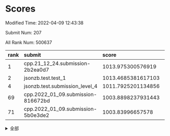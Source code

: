 # Scores

Modified Time: 2022-04-09 12:43:38

Submit Num: 207

All Rank Num: 500637

| rank |               submit               |       score        |       sigma        | pk_num |
| :--- | :--------------------------------- | :----------------- | :----------------- | :----- |
| 1    | cpp.21_12_24.submission-2b2ea0d7   | 1013.975300576919  | 0.8060571633664207 | 9674   |
| 2    | jsonzb.test.test_1                 | 1013.4685381617103 | 0.819981671398791  | 9676   |
| 4    | jsonzb.test.submission_level_4     | 1011.7925201134856 | 0.8012568260350565 | 9681   |
| 69   | cpp.2022_01_09.submission-816672bd | 1003.8898237931443 | 0.7177704925794458 | 9673   |
| 71   | cpp.2022_01_09.submission-5b0e3de2 | 1003.83996657578   | 0.7198399494846929 | 9672   |


<details>
<summary>全部</summary>

| rank |                 submit                 |       score        |       sigma        | pk_num |
| :--- | :------------------------------------- | :----------------- | :----------------- | :----- |
| 1    | cpp.21_12_24.submission-2b2ea0d7       | 1013.975300576919  | 0.8060571633664207 | 9674   |
| 2    | jsonzb.test.test_1                     | 1013.4685381617103 | 0.819981671398791  | 9676   |
| 3    | gobigger.level_3.submission_level_3_26 | 1011.8860685927656 | 0.7838274449018652 | 9673   |
| 4    | jsonzb.test.submission_level_4         | 1011.7925201134856 | 0.8012568260350565 | 9681   |
| 5    | gobigger.level_3.submission_level_3_27 | 1011.6278142263125 | 0.7831109234815788 | 9671   |
| 6    | gobigger.level_3.submission_level_3_25 | 1011.1064623003534 | 0.7879012610090831 | 9679   |
| 7    | gobigger.level_3.submission_level_3_28 | 1011.0582025128766 | 0.7626819458583253 | 9674   |
| 8    | gobigger.level_3.submission_level_3_12 | 1010.9855367883434 | 0.7697785970302317 | 9676   |
| 9    | gobigger.level_3.submission_level_3_30 | 1010.8528554578296 | 0.7953308796145083 | 9669   |
| 10   | gobigger.level_3.submission_level_3_13 | 1010.8422041679617 | 0.7495181558430521 | 9680   |
| 11   | gobigger.level_3.submission_level_3_34 | 1010.7894700843774 | 0.772900093230458  | 9676   |
| 12   | gobigger.level_3.submission_level_3_10 | 1010.788181268826  | 0.7736996874474521 | 9675   |
| 13   | gobigger.level_3.submission_level_3_4  | 1010.7411284629471 | 0.7547751461040487 | 9669   |
| 14   | gobigger.level_3.submission_level_3_44 | 1010.6761372901473 | 0.7799579258971743 | 9678   |
| 15   | gobigger.level_3.submission_level_3_40 | 1010.6492167111088 | 0.7768305199216156 | 9676   |
| 16   | gobigger.level_3.submission_level_3_7  | 1010.6004246765659 | 0.7779260186444417 | 9675   |
| 17   | gobigger.level_3.submission_level_3_8  | 1010.5553561520318 | 0.762531314059853  | 9676   |
| 18   | gobigger.level_3.submission_level_3_29 | 1010.4467679554638 | 0.7570380437373567 | 9674   |
| 19   | gobigger.level_3.submission_level_3_41 | 1010.3696720863588 | 0.7588814080266475 | 9677   |
| 20   | gobigger.level_3.submission_level_3_46 | 1010.2949401319213 | 0.7394091113327129 | 9671   |
| 21   | gobigger.level_3.submission_level_3_18 | 1010.2530892303118 | 0.763876017977345  | 9676   |
| 22   | gobigger.level_3.submission_level_3_20 | 1010.2478055345864 | 0.7465949419234079 | 9676   |
| 23   | gobigger.level_3.submission_level_3_17 | 1010.1479241169769 | 0.7716073441761324 | 9674   |
| 24   | gobigger.level_3.submission_level_3_21 | 1010.1032818645133 | 0.7611276254247624 | 9680   |
| 25   | gobigger.level_3.submission_level_3_23 | 1010.0932420534664 | 0.7383774070726484 | 9674   |
| 26   | gobigger.level_3.submission_level_3_47 | 1010.0708467901925 | 0.7577378985747398 | 9670   |
| 27   | gobigger.level_3.submission_level_3_0  | 1009.8772112134751 | 0.7320004088978154 | 9674   |
| 28   | gobigger.level_3.submission_level_3_22 | 1009.8699133476371 | 0.7635624150931613 | 9675   |
| 29   | gobigger.level_3.submission_level_3_49 | 1009.8395623362503 | 0.7936303431397894 | 9669   |
| 30   | gobigger.level_3.submission_level_3_48 | 1009.7884598050297 | 0.7561710606864209 | 9675   |
| 31   | gobigger.level_3.submission_level_3_35 | 1009.7274186162253 | 0.756489953981104  | 9676   |
| 32   | gobigger.level_3.submission_level_3_37 | 1009.7131486045553 | 0.7667964435989498 | 9675   |
| 33   | gobigger.level_3.submission_level_3_38 | 1009.7089116403923 | 0.7623615720248634 | 9665   |
| 34   | gobigger.level_3.submission_level_3_2  | 1009.7083642450116 | 0.7740573847402514 | 9671   |
| 35   | gobigger.level_3.submission_level_3_36 | 1009.7075887293781 | 0.7537526248524881 | 9670   |
| 36   | gobigger.level_3.submission_level_3_6  | 1009.664889197081  | 0.732179840084947  | 9680   |
| 37   | gobigger.level_3.submission_level_3_19 | 1009.6490468816959 | 0.7409991266190445 | 9672   |
| 38   | gobigger.level_3.submission_level_3_5  | 1009.5819245803103 | 0.7709909636477789 | 9675   |
| 39   | gobigger.level_3.submission_level_3_45 | 1009.4835533566093 | 0.7667849310706707 | 9674   |
| 40   | gobigger.level_3.submission_level_3_31 | 1009.436029820012  | 0.7749155626017817 | 9674   |
| 41   | gobigger.level_3.submission_level_3_1  | 1009.4219381577719 | 0.7614962354061042 | 9674   |
| 42   | gobigger.level_3.submission_level_3_16 | 1009.3551296334208 | 0.7575132047973568 | 9673   |
| 43   | gobigger.level_3.submission_level_3_3  | 1009.2426539249632 | 0.7608254125962227 | 9673   |
| 44   | gobigger.level_3.submission_level_3_11 | 1009.1624966254927 | 0.7512059181757946 | 9677   |
| 45   | gobigger.level_3.submission_level_3_42 | 1008.9616546810308 | 0.7258816269063043 | 9672   |
| 46   | gobigger.level_3.submission_level_3_32 | 1008.9476508684891 | 0.7504242083800297 | 9674   |
| 47   | gobigger.level_3.submission_level_3_15 | 1008.8695260176956 | 0.7478423501597123 | 9670   |
| 48   | gobigger.level_3.submission_level_3_39 | 1008.8296387437287 | 0.753003475193537  | 9674   |
| 49   | gobigger.level_3.submission_level_3_33 | 1008.7317108530476 | 0.7567770749139162 | 9672   |
| 50   | gobigger.level_3.submission_level_3_24 | 1008.7216430954826 | 0.7459438200580223 | 9673   |
| 51   | gobigger.level_3.submission_level_3_9  | 1008.6696273038463 | 0.7396110404916648 | 9673   |
| 52   | gobigger.level_3.submission_level_3_14 | 1008.6123067601683 | 0.7448182248009364 | 9678   |
| 53   | gobigger.level_3.submission_level_3_43 | 1008.5740559395401 | 0.7574708168872544 | 9667   |
| 54   | gobigger.level_1.submission_level_1_33 | 1005.1107995808355 | 0.7170883802833089 | 9679   |
| 55   | gobigger.level_1.submission_level_1_21 | 1004.8843275477776 | 0.7160350314644415 | 9673   |
| 56   | gobigger.level_1.submission_level_1_0  | 1004.5798942930883 | 0.7257336260516181 | 9677   |
| 57   | gobigger.level_1.submission_level_1_20 | 1004.5345359626948 | 0.707454177576115  | 9678   |
| 58   | gobigger.level_1.submission_level_1_25 | 1004.4506769230691 | 0.7138511457483709 | 9674   |
| 59   | gobigger.level_1.submission_level_1_47 | 1004.3509319556479 | 0.71175952817043   | 9673   |
| 60   | gobigger.level_1.submission_level_1_40 | 1004.336300049588  | 0.7210299401262161 | 9675   |
| 61   | gobigger.level_1.submission_level_1_36 | 1004.3024435927156 | 0.7083885295497131 | 9675   |
| 62   | gobigger.level_1.submission_level_1_38 | 1004.2946852749948 | 0.7202369207024617 | 9676   |
| 63   | gobigger.level_1.submission_level_1_35 | 1004.2039369582968 | 0.7203183331291614 | 9675   |
| 64   | gobigger.level_1.submission_level_1_28 | 1004.1545724476318 | 0.7172424020586605 | 9671   |
| 65   | gobigger.level_1.submission_level_1_10 | 1004.1497468198589 | 0.739337939121647  | 9672   |
| 66   | gobigger.level_1.submission_level_1_46 | 1004.0809062918607 | 0.7181850919456243 | 9675   |
| 67   | gobigger.level_1.submission_level_1_49 | 1004.067494383586  | 0.7124842703157462 | 9671   |
| 68   | gobigger.level_1.submission_level_1_23 | 1004.0039426831704 | 0.7139433466232132 | 9675   |
| 69   | cpp.2022_01_09.submission-816672bd     | 1003.8898237931443 | 0.7177704925794458 | 9673   |
| 70   | gobigger.level_1.submission_level_1_27 | 1003.8405864499709 | 0.7341364776675614 | 9673   |
| 71   | cpp.2022_01_09.submission-5b0e3de2     | 1003.83996657578   | 0.7198399494846929 | 9672   |
| 72   | gobigger.level_1.submission_level_1_26 | 1003.7386601555334 | 0.7080002583865713 | 9672   |
| 73   | gobigger.level_1.submission_level_1_4  | 1003.5871452260067 | 0.7123819668760772 | 9675   |
| 74   | gobigger.level_1.submission_level_1_6  | 1003.5283124249534 | 0.7248474832361484 | 9672   |
| 75   | gobigger.level_1.submission_level_1_34 | 1003.5268243295587 | 0.7241565444117685 | 9676   |
| 76   | gobigger.level_1.submission_level_1_37 | 1003.4400151886457 | 0.712260975422139  | 9673   |
| 77   | gobigger.level_1.submission_level_1_3  | 1003.4311384411933 | 0.7155916674063957 | 9672   |
| 78   | gobigger.level_1.submission_level_1_8  | 1003.4180143304283 | 0.7130985996786512 | 9669   |
| 79   | gobigger.level_1.submission_level_1_9  | 1003.3796061300147 | 0.71051681521263   | 9676   |
| 80   | gobigger.level_1.submission_level_1_45 | 1003.3413020650873 | 0.7173865119566    | 9675   |
| 81   | gobigger.level_1.submission_level_1_22 | 1003.3283588239317 | 0.7112383526001214 | 9671   |
| 82   | gobigger.level_1.submission_level_1_13 | 1003.2659514558849 | 0.7200873939774369 | 9674   |
| 83   | gobigger.level_1.submission_level_1_2  | 1003.2112349545589 | 0.717066930518982  | 9671   |
| 84   | gobigger.level_1.submission_level_1_30 | 1003.1604534229448 | 0.7050095134640798 | 9670   |
| 85   | gobigger.level_1.submission_level_1_41 | 1003.1569708034208 | 0.7108754401233701 | 9671   |
| 86   | gobigger.level_1.submission_level_1_14 | 1003.1511802553562 | 0.7178842479921356 | 9676   |
| 87   | gobigger.level_1.submission_level_1_11 | 1003.1131349742701 | 0.7073510428753037 | 9677   |
| 88   | gobigger.level_1.submission_level_1_31 | 1003.0762462873821 | 0.7185832064628602 | 9671   |
| 89   | gobigger.level_1.submission_level_1_17 | 1003.0217255396119 | 0.7188975147155573 | 9674   |
| 90   | gobigger.level_1.submission_level_1_18 | 1003.0124972265611 | 0.7152682062175477 | 9676   |
| 91   | gobigger.level_1.submission_level_1_43 | 1002.9782052331045 | 0.7090759255893023 | 9673   |
| 92   | gobigger.level_1.submission_level_1_7  | 1002.863953686348  | 0.7102663028308069 | 9672   |
| 93   | gobigger.level_1.submission_level_1_48 | 1002.8561652825649 | 0.7123538055832487 | 9674   |
| 94   | gobigger.level_1.submission_level_1_15 | 1002.8350099182317 | 0.7120507515982561 | 9678   |
| 95   | gobigger.level_1.submission_level_1_42 | 1002.7622442554042 | 0.7039850324240517 | 9674   |
| 96   | gobigger.level_1.submission_level_1_12 | 1002.7232739473161 | 0.7109500908519769 | 9677   |
| 97   | gobigger.level_1.submission_level_1_32 | 1002.6508585424787 | 0.7205313932777339 | 9669   |
| 98   | gobigger.level_1.submission_level_1_5  | 1002.5934690594685 | 0.7167128363681222 | 9677   |
| 99   | gobigger.level_1.submission_level_1_19 | 1002.4920747132876 | 0.7151023512707946 | 9679   |
| 100  | gobigger.level_1.submission_level_1_16 | 1002.3205901963203 | 0.7143598582419067 | 9671   |
| 101  | gobigger.level_1.submission_level_1_1  | 1001.8896812574714 | 0.7175945898441626 | 9677   |
| 102  | gobigger.level_1.submission_level_1_29 | 1001.7894341842631 | 0.7212952883328111 | 9681   |
| 103  | gobigger.level_1.submission_level_1_24 | 1001.5709676485939 | 0.7040384338171781 | 9670   |
| 104  | gobigger.level_1.submission_level_1_39 | 1001.4526624240796 | 0.7116020918843265 | 9675   |
| 105  | gobigger.level_1.submission_level_1_44 | 1001.1688283908992 | 0.7062044617629022 | 9672   |
| 106  | gobigger.random.submission_random_9    | 997.3123353614551  | 0.7109722357992163 | 9671   |
| 107  | gobigger.random.submission_random_36   | 997.211273679355   | 0.7097898692940856 | 9671   |
| 108  | gobigger.random.submission_random_43   | 997.0587256828022  | 0.7071476116529425 | 9676   |
| 109  | gobigger.random.submission_random_17   | 997.0428186803614  | 0.7104492949743823 | 9672   |
| 110  | gobigger.random.submission_random_13   | 997.008634957444   | 0.6960532061517727 | 9671   |
| 111  | gobigger.random.submission_random_39   | 996.8323898200855  | 0.700172178069659  | 9675   |
| 112  | gobigger.random.submission_random_25   | 996.8022404600108  | 0.7013604316274761 | 9677   |
| 113  | gobigger.random.submission_random_30   | 996.7932422624476  | 0.7066397087609771 | 9670   |
| 114  | gobigger.random.submission_random_49   | 996.7313655962025  | 0.7097212354357109 | 9674   |
| 115  | gobigger.random.submission_random_32   | 996.6785115620951  | 0.7046995798014838 | 9676   |
| 116  | gobigger.random.submission_random_16   | 996.6387621717238  | 0.7093577107104041 | 9675   |
| 117  | gobigger.random.submission_random_4    | 996.5477234039281  | 0.7122385874305321 | 9673   |
| 118  | gobigger.random.submission_random_1    | 996.525683614687   | 0.7172479815594089 | 9679   |
| 119  | gobigger.random.submission_random_20   | 996.5181518907084  | 0.706725453413701  | 9676   |
| 120  | gobigger.random.submission_random_41   | 996.4918168157521  | 0.7129076241264095 | 9675   |
| 121  | gobigger.random.submission_random_46   | 996.4580749457142  | 0.7011815972962409 | 9677   |
| 122  | gobigger.random.submission_random_11   | 996.4364870533001  | 0.7060273824405242 | 9675   |
| 123  | gobigger.random.submission_random_31   | 996.4298614378496  | 0.7091464336333876 | 9678   |
| 124  | gobigger.random.submission_random_48   | 996.4000134564621  | 0.7124760681993825 | 9674   |
| 125  | gobigger.random.submission_random_47   | 996.2969014971434  | 0.7107113101308398 | 9676   |
| 126  | gobigger.random.submission_random_28   | 996.2774367151505  | 0.7064210824373918 | 9673   |
| 127  | gobigger.random.submission_random_29   | 996.1797060918979  | 0.7187666390050825 | 9669   |
| 128  | gobigger.random.submission_random_24   | 996.1397850594041  | 0.7139183925168949 | 9674   |
| 129  | gobigger.random.submission_random_35   | 996.130340855823   | 0.7185811619003293 | 9677   |
| 130  | gobigger.random.submission_random_2    | 996.1297037232263  | 0.7059375287966839 | 9676   |
| 131  | gobigger.random.submission_random_18   | 996.0922339695102  | 0.7103948062716579 | 9676   |
| 132  | gobigger.random.submission_random_34   | 996.0443683930507  | 0.7054098810534023 | 9674   |
| 133  | gobigger.random.submission_random_6    | 996.0261583566985  | 0.7098234818655894 | 9672   |
| 134  | gobigger.random.submission_random_19   | 995.9992708157079  | 0.6983853539257296 | 9672   |
| 135  | gobigger.random.submission_random_21   | 995.9935748143048  | 0.7218626468509413 | 9677   |
| 136  | gobigger.random.submission_random_10   | 995.9866144761395  | 0.704309828141164  | 9673   |
| 137  | gobigger.random.submission_random_23   | 995.9846792537036  | 0.7035461578565096 | 9672   |
| 138  | gobigger.random.submission_random_14   | 995.9806767803103  | 0.7038748088923099 | 9675   |
| 139  | gobigger.random.submission_random_42   | 995.8537463687129  | 0.7200985919607333 | 9677   |
| 140  | gobigger.random.submission_random_8    | 995.7940041397343  | 0.7241290425113946 | 9674   |
| 141  | gobigger.random.submission_random_33   | 995.6832816108388  | 0.7092406766827781 | 9670   |
| 142  | gobigger.random.submission_random_5    | 995.6762235716008  | 0.7152653403751895 | 9674   |
| 143  | gobigger.random.submission_random_27   | 995.6760601766517  | 0.7076734778247427 | 9671   |
| 144  | gobigger.random.submission_random_3    | 995.5691160598338  | 0.7065746432955742 | 9679   |
| 145  | gobigger.random.submission_random_37   | 995.316120860385   | 0.7122599452789391 | 9669   |
| 146  | gobigger.random.submission_random_26   | 995.3019541512482  | 0.707242333207275  | 9671   |
| 147  | gobigger.random.submission_random_0    | 995.2920469675996  | 0.704581547441519  | 9673   |
| 148  | gobigger.random.submission_random_22   | 995.25058310596    | 0.7034067375159494 | 9677   |
| 149  | gobigger.random.submission_random_15   | 995.2328844975391  | 0.7180984166617206 | 9674   |
| 150  | gobigger.random.submission_random_40   | 995.2145143745221  | 0.7169696895921682 | 9672   |
| 151  | gobigger.random.submission_random_44   | 995.1933873429304  | 0.7073502342115037 | 9672   |
| 152  | gobigger.random.submission_random_7    | 995.0822959723424  | 0.7214397470264102 | 9675   |
| 153  | gobigger.random.submission_random_38   | 994.8636877806815  | 0.7176809600309202 | 9670   |
| 154  | gobigger.level_2.submission_level_2_16 | 994.7499723846792  | 0.7218493954789146 | 9673   |
| 155  | gobigger.random.submission_random_45   | 994.6317798377748  | 0.7287118842153181 | 9674   |
| 156  | gobigger.random.submission_random_12   | 994.1081797754904  | 0.722420638657071  | 9673   |
| 157  | gobigger.level_2.submission_level_2_25 | 994.0763676903225  | 0.7270397258182534 | 9673   |
| 158  | gobigger.level_2.submission_level_2_24 | 993.7200246111692  | 0.7474445975111297 | 9669   |
| 159  | gobigger.level_2.submission_level_2_1  | 993.6462116060588  | 0.7331135474327972 | 9674   |
| 160  | gobigger.level_2.submission_level_2_18 | 993.5230422935757  | 0.7177365682660789 | 9675   |
| 161  | gobigger.level_2.submission_level_2_5  | 993.4861242968393  | 0.7315654127658908 | 9674   |
| 162  | gobigger.level_2.submission_level_2_29 | 993.3895540357518  | 0.7467814915526013 | 9678   |
| 163  | gobigger.level_2.submission_level_2_39 | 993.3477425939634  | 0.7369572812888332 | 9671   |
| 164  | gobigger.level_2.submission_level_2_44 | 993.161546186435   | 0.7270515772466403 | 9672   |
| 165  | gobigger.level_2.submission_level_2_47 | 993.1463056371205  | 0.7284269673877405 | 9671   |
| 166  | gobigger.level_2.submission_level_2_0  | 993.1193614513862  | 0.7496024288826434 | 9680   |
| 167  | gobigger.level_2.submission_level_2_35 | 992.9015886505957  | 0.7314846858694655 | 9680   |
| 168  | gobigger.level_2.submission_level_2_45 | 992.8949146257572  | 0.7398312232104385 | 9676   |
| 169  | gobigger.level_2.submission_level_2_4  | 992.8460289377008  | 0.7391695322606616 | 9674   |
| 170  | gobigger.level_2.submission_level_2_33 | 992.8081556253188  | 0.7489978883070553 | 9673   |
| 171  | gobigger.level_2.submission_level_2_6  | 992.7821555764993  | 0.737477583666886  | 9670   |
| 172  | gobigger.level_2.submission_level_2_19 | 992.7645982730463  | 0.749504052904115  | 9677   |
| 173  | gobigger.level_2.submission_level_2_30 | 992.651580273935   | 0.74409773645825   | 9675   |
| 174  | gobigger.level_2.submission_level_2_31 | 992.6117266141996  | 0.7494969196278697 | 9677   |
| 175  | gobigger.level_2.submission_level_2_42 | 992.5650131944647  | 0.7350897705364101 | 9673   |
| 176  | gobigger.level_2.submission_level_2_10 | 992.4575575793244  | 0.7553640434941289 | 9678   |
| 177  | gobigger.level_2.submission_level_2_26 | 992.4287787035338  | 0.7378941525539592 | 9673   |
| 178  | gobigger.level_2.submission_level_2_7  | 992.3968638284409  | 0.7686810628005369 | 9677   |
| 179  | gobigger.level_2.submission_level_2_32 | 992.2786441240287  | 0.7399986378497431 | 9675   |
| 180  | gobigger.level_2.submission_level_2_34 | 992.2094440313684  | 0.7214998697736689 | 9676   |
| 181  | gobigger.level_2.submission_level_2_3  | 992.1337980287936  | 0.7467451131432873 | 9672   |
| 182  | gobigger.level_2.submission_level_2_9  | 992.1260762352762  | 0.7508240942537683 | 9667   |
| 183  | gobigger.level_2.submission_level_2_23 | 992.0935788866275  | 0.7729181274979273 | 9673   |
| 184  | gobigger.level_2.submission_level_2_40 | 992.0519609821599  | 0.7626227744906297 | 9675   |
| 185  | gobigger.level_2.submission_level_2_38 | 992.0172488835043  | 0.742115392080126  | 9674   |
| 186  | gobigger.level_2.submission_level_2_36 | 992.0133649663699  | 0.7662771408654214 | 9677   |
| 187  | gobigger.level_2.submission_level_2_20 | 991.987667312374   | 0.7492673275893034 | 9679   |
| 188  | gobigger.level_2.submission_level_2_11 | 991.9536644043555  | 0.7386959382716151 | 9675   |
| 189  | gobigger.level_2.submission_level_2_27 | 991.8741671202635  | 0.7409715311218648 | 9675   |
| 190  | gobigger.level_2.submission_level_2_12 | 991.7980899525021  | 0.7403956637114388 | 9670   |
| 191  | gobigger.level_2.submission_level_2_13 | 991.7594459578852  | 0.7518476567112453 | 9680   |
| 192  | gobigger.level_2.submission_level_2_15 | 991.6982914696341  | 0.7683183575719487 | 9682   |
| 193  | gobigger.level_2.submission_level_2_28 | 991.560900495249   | 0.7571094101997101 | 9676   |
| 194  | gobigger.level_2.submission_level_2_21 | 991.3760904289826  | 0.7640857985745667 | 9672   |
| 195  | gobigger.level_2.submission_level_2_48 | 991.3376651991058  | 0.746244979738175  | 9677   |
| 196  | gobigger.level_2.submission_level_2_41 | 991.2799869831276  | 0.7591164736987717 | 9678   |
| 197  | gobigger.level_2.submission_level_2_14 | 991.1468579209134  | 0.7607101072639408 | 9673   |
| 198  | gobigger.level_2.submission_level_2_46 | 990.9320431613626  | 0.7440355265384123 | 9675   |
| 199  | gobigger.level_2.submission_level_2_22 | 990.8176125906236  | 0.7619950545920781 | 9677   |
| 200  | gobigger.level_2.submission_level_2_8  | 990.5249280533337  | 0.7482425249509632 | 9671   |
| 201  | gobigger.level_2.submission_level_2_43 | 990.33481100068    | 0.7582308544986652 | 9683   |
| 202  | gobigger.level_2.submission_level_2_17 | 990.3022431160891  | 0.7692249067202457 | 9672   |
| 203  | gobigger.level_2.submission_level_2_37 | 990.0917091326284  | 0.7566297071973813 | 9674   |
| 204  | gobigger.level_2.submission_level_2_2  | 989.7254177725608  | 0.7699503102440134 | 9668   |
| 205  | gobigger.level_2.submission_level_2_49 | 989.4835058800261  | 0.758976814907656  | 9675   |
| 206  | gobigger.none.submission_none_0        | 975.7730327964125  | 1.4681402771873189 | 9674   |
| 207  | gobigger.none.submission_none_1        | 975.616015936992   | 1.4953570980843895 | 9675   |

</details>